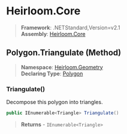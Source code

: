 # Heirloom.Core

> **Framework**: .NETStandard,Version=v2.1  
> **Assembly**: [Heirloom.Core][0]

## Polygon.Triangulate (Method)

> **Namespace**: [Heirloom.Geometry][0]  
> **Declaring Type**: [Polygon][1]

### Triangulate()

Decompose this polygon into triangles.

```cs
public IEnumerable<Triangle> Triangulate()
```

> **Returns** - `IEnumerable<Triangle>`

[0]: ../../../Heirloom.Core.md
[1]: ../Polygon.md
